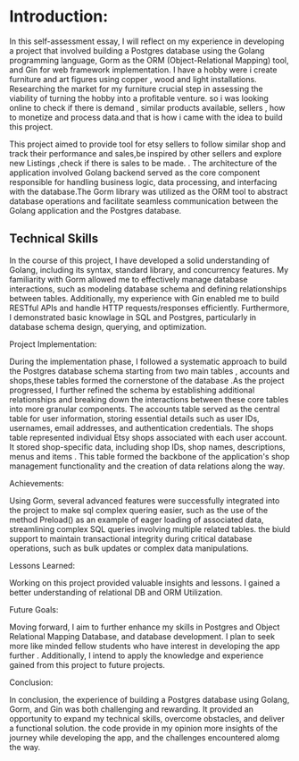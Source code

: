 
# Introduction:

In this self-assessment essay, I will reflect on my experience in developing a project that involved building a Postgres database using the Golang programming language, Gorm as the ORM (Object-Relational Mapping) tool, and Gin for web framework implementation. 
I have a hobby were i create furniture and art figures using copper , wood and light installations. Researching the market for my furniture  crucial step in assessing the viability of turning the hobby into a profitable venture. so i was looking online to check if there is demand , similar products available, sellers , how to monetize and process data.and that is how i came with the idea to build this project.

 This project aimed to provide tool for etsy sellers to follow similar shop and track their performance and sales,be inspired by other sellers and explore new Listings ,check if there is sales to be made.
. The architecture of the application involved Golang backend served as the core component responsible for handling business logic, data processing, and interfacing with the database.The Gorm library was utilized as the ORM tool to abstract database operations and facilitate seamless communication between the Golang application and the Postgres database.

## Technical Skills

In the course of this project, I have developed a solid understanding of Golang, including its syntax, standard library, and concurrency features. My familiarity with Gorm allowed me to effectively manage database interactions, such as modeling database schema and defining relationships between tables. Additionally, my experience with Gin enabled me to build RESTful APIs and handle HTTP requests/responses efficiently. Furthermore, I demonstrated basic knowlage in SQL and Postgres, particularly in database schema design, querying, and optimization.

Project Implementation:

During the implementation phase, I followed a systematic approach to build the Postgres database schema starting from two main tables , accounts and shops,these tables formed the cornerstone of the database .As the project progressed, I further refined the schema by establishing additional relationships and breaking down the interactions between these core tables into more granular components.
The accounts table served as the central table for user information, storing essential details such as user IDs, usernames, email addresses, and authentication credentials. The shops table represented individual Etsy shops associated with each user account. It stored shop-specific data, including shop IDs, shop names, descriptions, menus and items . This table formed the backbone of the application's shop management functionality and the creation of data relations along the way.

Achievements:

Using Gorm, several advanced features were successfully integrated into the project to make sql complex quering easier, such as the use of the method Preload() as an example of eager loading of associated data, streamlining complex SQL queries involving multiple related tables. the biuld support to maintain transactional integrity during critical database operations, such as bulk updates or complex data manipulations.

Lessons Learned:

Working on this project provided valuable insights and lessons. I gained a better understanding of relational DB and ORM Utilization. 

Future Goals:

Moving forward, I aim to further enhance my skills in Postgres and  Object Relational Mapping Database, and database development. I plan to seek more like minded fellow students who have interest in developing the app further . Additionally, I intend to apply the knowledge and experience gained from this project to future projects.

Conclusion:

In conclusion, the experience of building a Postgres database using Golang, Gorm, and Gin was both challenging and rewarding. It provided an opportunity to expand my technical skills, overcome obstacles, and deliver a functional solution. the code provide in my opinion more insights of  the journey while developing the app, and the challenges encountered alomg the way.
